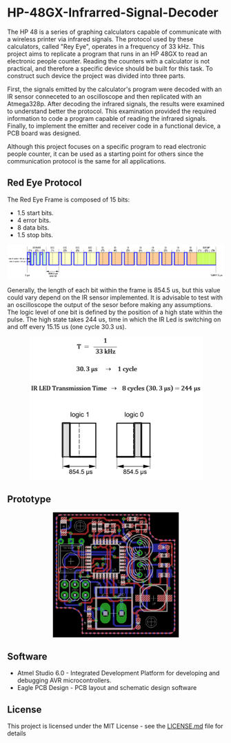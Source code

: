 # HP-48GX-Infrarred-Signal-Decoder

The HP 48 is a series of graphing calculators capable of communicate with a wireless printer via infrared signals. The protocol used by these calculators, called "Rey Eye", operates in a frequency of 33 kHz. This project aims to replicate a program that runs in an HP 48GX to read an electronic people counter. Reading the counters with a calculator is not practical, and therefore a specific device should be built for this task. To construct such device the project was divided into three parts.

First, the signals emitted by the calculator's program were decoded with an IR sensor conneceted to an oscilloscope and then replicated with an Atmega328p. After decoding the infrared signals, the results were examined to understand better the protocol. This examination provided the required information to code a program capable of reading the infrared signals. Finally, to implement the emitter and receiver code in a functional device, a PCB board was designed.

Although this project focuses on a specific program to read electronic people counter, it can be used as a starting point for others since the communication protocol is the same for all applications.

## Red Eye Protocol

The Red Eye Frame is composed of 15 bits:

* 1.5 start bits.   
* 4 error bits.
* 8 data bits.
* 1.5 stop bits.

<p align="center">
  <img src="img/red_eye_frame.png">
</p>

Generally, the length of each bit within the frame is 854.5 us, but this value could vary depend on the IR sensor implemented. It is advisable to test with an oscilloscope the output of the sesor before making any assumptions. The logic level of one bit is defined by the position of a high state within the pulse. The high state takes 244 us, time in which the IR Led is switching on and off every 15.15 us (one cycle 30.3 us).

<p width="200" height="40" align="center">
  <img src="img/bit.png">
</p>

## Prototype

<p align="center">
  <img src="img/board1.png">
</p>

## Software

* Atmel Studio 6.0 - Integrated Development Platform for developing and debugging AVR microcontrollers.
* Eagle PCB Design - PCB layout and schematic design software

## License

This project is licensed under the MIT License - see the [LICENSE.md](LICENSE.md) file for details
